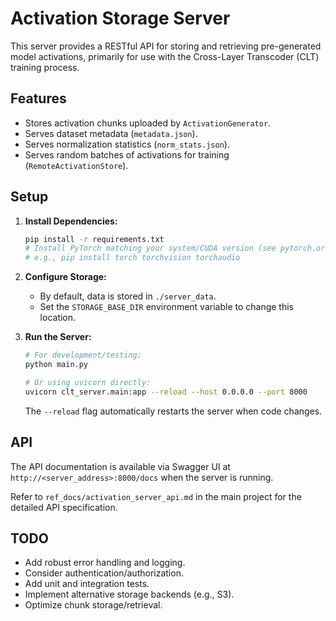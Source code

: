 # Activation Storage Server

This server provides a RESTful API for storing and retrieving pre-generated model activations, primarily for use with the Cross-Layer Transcoder (CLT) training process.

## Features

- Stores activation chunks uploaded by `ActivationGenerator`.
- Serves dataset metadata (`metadata.json`).
- Serves normalization statistics (`norm_stats.json`).
- Serves random batches of activations for training (`RemoteActivationStore`).

## Setup

1.  **Install Dependencies:**
    ```bash
    pip install -r requirements.txt
    # Install PyTorch matching your system/CUDA version (see pytorch.org)
    # e.g., pip install torch torchvision torchaudio
    ```

2.  **Configure Storage:**
    - By default, data is stored in `./server_data`.
    - Set the `STORAGE_BASE_DIR` environment variable to change this location.

3.  **Run the Server:**
    ```bash
    # For development/testing:
    python main.py

    # Or using uvicorn directly:
    uvicorn clt_server.main:app --reload --host 0.0.0.0 --port 8000
    ```
    The `--reload` flag automatically restarts the server when code changes.

## API

The API documentation is available via Swagger UI at `http://<server_address>:8000/docs` when the server is running.

Refer to `ref_docs/activation_server_api.md` in the main project for the detailed API specification.

## TODO

- Add robust error handling and logging.
- Consider authentication/authorization.
- Add unit and integration tests.
- Implement alternative storage backends (e.g., S3).
- Optimize chunk storage/retrieval. 